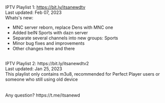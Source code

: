 IPTV Playlist 1: https://bit.ly/itsanewdtv
<br />
Last updated: Feb 07, 2023
<br />
Whats's new:
- MNC server reborn, replace Dens with MNC one
- Added beIN Sports with dazn server
- Separate several channels into new groups: Sports
- Minor bug fixes and improvements
- Other changes here and there
<br />
IPTV Playlist 2: https://bit.ly/itsanewdtv2
<br />
Last updated: Jan 25, 2023
<br />
This playlist only contains m3u8, recommended for Perfect Player users or someone who still using old device
<br />
<br />
<br />
Any question? https://t.me/itsanewd
